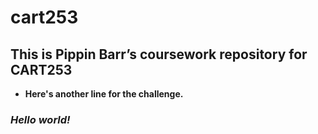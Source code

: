 # cart253

## This is Pippin Barr’s coursework repository for CART253

  - **Here's another line for the challenge.**

### *Hello world!* 
